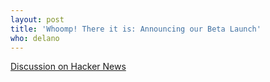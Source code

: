 ```yaml
---
layout: post
title: 'Whoomp! There it is: Announcing our Beta Launch'
who: delano
---
```


[Discussion on Hacker News](http://news.ycombinator.com/item?id=3345483)

